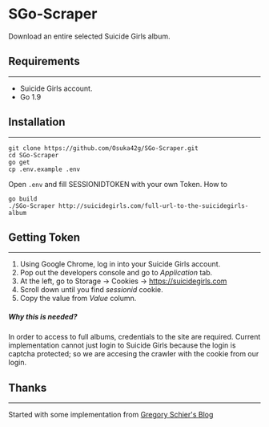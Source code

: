 # SGo-Scraper
Download an entire selected Suicide Girls album.

## Requirements
------
- Suicide Girls account.
- Go 1.9

## Installation
------
```
git clone https://github.com/Osuka42g/SGo-Scraper.git
cd SGo-Scraper
go get
cp .env.example .env
```

Open `.env` and fill SESSIONIDTOKEN with your own Token.
How to

```
go build
./SGo-Scraper http://suicidegirls.com/full-url-to-the-suicidegirls-album
```

## Getting Token
------
1. Using Google Chrome, log in into your Suicide Girls account.
2. Pop out the developers console and go to _Application_ tab.
3. At the left, go to Storage -> Cookies -> https://suicidegirls.com
4. Scroll down until you find _sessionid_ cookie.
5. Copy the value from _Value_ column.

##### Why this is needed?
In order to access to full albums, credentials to the site are required.
Current implementation cannot just login to Suicide Girls because the login is captcha protected; so we are accesing the crawler with the cookie from our login.


## Thanks
------
Started with some implementation from [Gregory Schier's Blog](https://schier.co/blog/2015/04/26/a-simple-web-scraper-in-go.html)